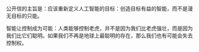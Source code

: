 公开信的主旨是：应该重新定义人工智能的目标：创造目标有益的智能，而不是漫无目标的只能。  

智能让控制成为可能：人类能够控制老虎，并不是因为我们比老虎强壮，而是因为我们比它们聪明。如果我们不再是地球上最聪明的存在，那么我们也有可能会失去控制权。
